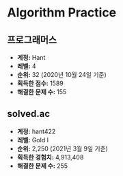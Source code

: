 # Algorithm Practice

## 프로그래머스

- **계정:** Hant
- **레벨:** 4
- **순위:** 32 (2020년 10월 24일 기준)
- **획득한 점수:** 1589
- **해결한 문제 수:** 155

## solved.ac

- **계정:** hant422
- **레벨:** Gold I
- **순위:** 2,250 (2021년 3월 9일 기준)
- **획득한 경험치:** 4,913,408
- **해결한 문제 수:** 255

